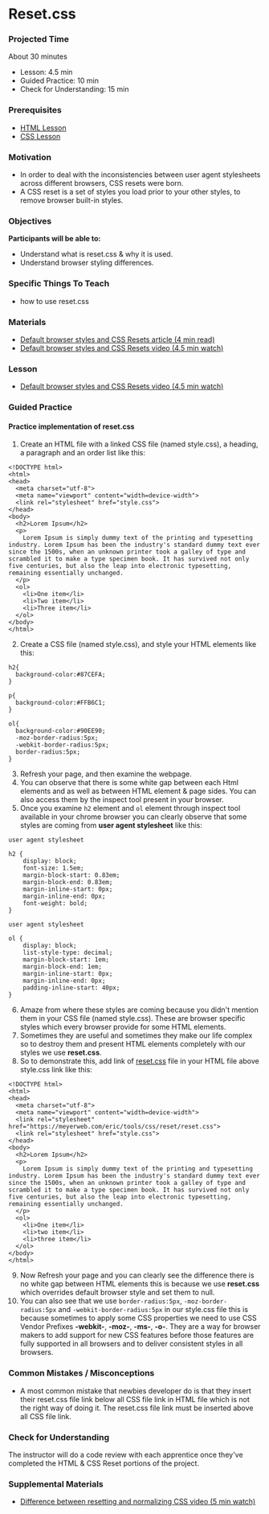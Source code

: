 # Reset.css

### Projected Time

About 30 minutes
- Lesson: 4.5 min
- Guided Practice: 10 min
- Check for Understanding: 15 min

### Prerequisites
- [HTML Lesson](https://github.com/Techtonica/curriculum/blob/master/html/html.md)
- [CSS Lesson](/css/css.md)

### Motivation
- In order to deal with the inconsistencies between user agent stylesheets across different browsers, CSS resets were born.
- A CSS reset is a set of styles you load prior to your other styles, to remove browser built-in styles. 

### Objectives

**Participants will be able to:**
- Understand what is reset.css & why it is used.
- Understand browser styling differences.

### Specific Things To Teach

- how to use reset.css


### Materials

- [Default browser styles and CSS Resets article (4 min read)](https://medium.com/@tinydinosaur/a-wordy-history-of-default-browser-styles-and-css-resets-befdd614d93b)
- [Default browser styles and CSS Resets video (4.5 min watch)](https://www.youtube.com/watch?v=xLP8IM3jkgE)

### Lesson
- [Default browser styles and CSS Resets video (4.5 min watch)](https://www.youtube.com/watch?v=xLP8IM3jkgE)
### Guided Practice
#### Practice implementation of reset.css
1. Create an HTML file with a linked CSS file (named style.css), a heading, a paragraph and an order list like this:
```
<!DOCTYPE html>
<html>
<head>
  <meta charset="utf-8">
  <meta name="viewport" content="width=device-width">
  <link rel="stylesheet" href="style.css">
</head>
<body>
  <h2>Lorem Ipsum</h2>
  <p>
    Lorem Ipsum is simply dummy text of the printing and typesetting industry. Lorem Ipsum has been the industry's standard dummy text ever since the 1500s, when an unknown printer took a galley of type and scrambled it to make a type specimen book. It has survived not only five centuries, but also the leap into electronic typesetting, remaining essentially unchanged.
  </p>
  <ol>
    <li>One item</li>
    <li>Two item</li>
    <li>Three item</li>
  </ol>
</body>
</html>
```
2. Create a CSS file (named style.css), and style your HTML elements like this:
```
h2{
  background-color:#87CEFA;
}

p{
  background-color:#FFB6C1;
}

ol{
  background-color:#90EE90;
  -moz-border-radius:5px;
  -webkit-border-radius:5px;
  border-radius:5px;
}
```
3. Refresh your page, and then examine the webpage.
4. You can observe that there is some white gap between each Html elements and as well as between HTML element & page sides. You can also access them by the inspect tool present in your browser.
5. Once you examine `h2` element and `ol` element through inspect tool available in your chrome browser you can clearly observe that some styles are coming from **user agent stylesheet** like this:
```
user agent stylesheet

h2 {
    display: block;
    font-size: 1.5em;
    margin-block-start: 0.83em;
    margin-block-end: 0.83em;
    margin-inline-start: 0px;
    margin-inline-end: 0px;
    font-weight: bold;
}
```
```
user agent stylesheet

ol {
    display: block;
    list-style-type: decimal;
    margin-block-start: 1em;
    margin-block-end: 1em;
    margin-inline-start: 0px;
    margin-inline-end: 0px;
    padding-inline-start: 40px;
}
```
6. Amaze from where these styles are coming because you didn't mention them in your CSS file (named style.css). These are browser specific styles which every browser provide for some HTML elements.
7. Sometimes they are useful and sometimes they make our life complex so to destroy them and present HTML elements completely with our styles we use **reset.css**.
8. So to demonstrate this, add link of [reset.css](https://meyerweb.com/eric/tools/css/reset/reset.css) file in your HTML file above style.css link like this:
```
<!DOCTYPE html>
<html>
<head>
  <meta charset="utf-8">
  <meta name="viewport" content="width=device-width">
  <link rel="stylesheet" href="https://meyerweb.com/eric/tools/css/reset/reset.css">
  <link rel="stylesheet" href="style.css">
</head>
<body>
  <h2>Lorem Ipsum</h2>
  <p>
    Lorem Ipsum is simply dummy text of the printing and typesetting industry. Lorem Ipsum has been the industry's standard dummy text ever since the 1500s, when an unknown printer took a galley of type and scrambled it to make a type specimen book. It has survived not only five centuries, but also the leap into electronic typesetting, remaining essentially unchanged.
  </p>
  <ol>
    <li>One item</li>
    <li>two item</li>
    <li>three item</li>
  </ol>
</body>
</html>
```
9. Now Refresh your page and you can clearly see the difference there is no white gap between HTML elements this is because we use **reset.css** which overrides default browser style and set them to null.
10. You can also see that we use `border-radius:5px`, `-moz-border-radius:5px` and `-webkit-border-radius:5px` in our style.css file this is because sometimes to apply some CSS properties we need to use CSS Vendor Prefixes **-webkit-**, **-moz-**, **-ms-**, **-o-**. They are a way for browser makers to add support for new CSS features before those features are fully supported in all browsers and to deliver consistent styles in all browsers.

### Common Mistakes / Misconceptions
 - A most common mistake that newbies developer do is that they insert their reset.css file link below all CSS file link in HTML file which is not the right way of doing it. The reset.css file link must be inserted above all CSS file link.

### Check for Understanding
The instructor will do a code review with each apprentice once they've completed the HTML & CSS Reset portions of the project.


### Supplemental Materials
- [Difference between resetting and normalizing CSS video (5 min watch)](https://www.youtube.com/watch?v=S4I4Fjl2mLw)
